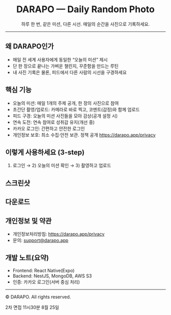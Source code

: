 <div align="center">

# DARAPO — Daily Random Photo

하루 한 번, 같은 미션, 다른 시선. 매일의 순간을 사진으로 기록하세요.
</div>

---

## 왜 DARAPO인가

- 매일 전 세계 사용자에게 동일한 “오늘의 미션” 제시
- 단 한 장으로 끝나는 가벼운 챌린지, 꾸준함을 만드는 루틴
- 내 사진 기록은 물론, 피드에서 다른 사람의 시선을 구경하세요

## 핵심 기능

- 오늘의 미션: 매일 1개의 주제 공개, 한 장의 사진으로 참여
- 초간단 촬영/업로드: 카메라로 바로 찍고, 코멘트(감정)와 함께 업로드
- 피드 구경: 오늘의 미션 사진들을 모아 감상(공개 설정 시)
- 연속 도전: 연속 참여로 성취감 유지(개선 중)
- 카카오 로그인: 간편하고 안전한 로그인
- 개인정보 보호: 최소 수집·안전 보관. 정책 공개 https://darapo.app/privacy

## 이렇게 사용하세요 (3-step)

1) 로그인 → 2) 오늘의 미션 확인 → 3) 촬영하고 업로드

## 스크린샷

## 다운로드


## 개인정보 및 약관

- 개인정보처리방침: https://darapo.app/privacy
- 문의: support@darapo.app

## 개발 노트(요약)

- Frontend: React Native(Expo)
- Backend: NestJS, MongoDB, AWS S3
- 인증: 카카오 로그인(서버 중심 처리)

---

© DARAPO. All rights reserved.



2차 면접 11시30분 8월 25일 